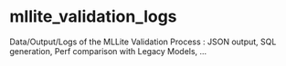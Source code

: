 # mllite_validation_logs
Data/Output/Logs of the MLLite Validation Process : JSON output, SQL generation, Perf comparison with Legacy Models, ...
